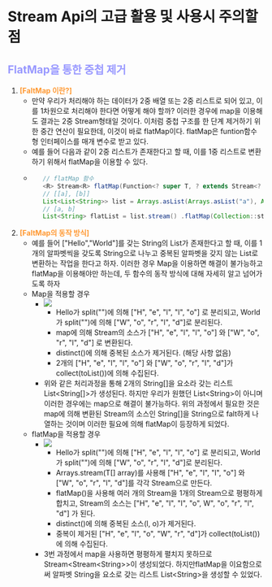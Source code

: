 # Stream Api의 고급 활용 및 사용시 주의할 점
## __<span style="color:#9999ff">FlatMap을 통한 중첩 제거</span>__
1. __<span style="color:#ff9933">[FaltMap 이란?]</span>__
   - 만약 우리가 처리해야 하는 데이터가 2중 배열 또는 2중 리스트로 되어 있고, 이를 1차원으로 처리해야 한다면 어떻게 해야 할까? 이러한 경우에 map을 이용해도 결과는 2중 Stream형태일 것이다. 이처럼 중첩 구조를 한 단계 제거하기 위한 중간 연산이 필요한데, 이것이 바로 flatMap이다. flatMap은 funtion함수형 인터페이스를 매개 변수로 받고 있다.
   - 예를 들어 다음과 같이 2중 리스트가 존재한다고 할 때, 이를 1중 리스트로 변환하기 위해서 flatMap을 이용할 수 있다.
   - ``` java
        // flatMap 함수 
        <R> Stream<R> flatMap(Function<? super T, ? extends Stream<? extends R>> mapper); 
        // [[a], [b]] 
        List<List<String>> list = Arrays.asList(Arrays.asList("a"), Arrays.asList("b"));
        // [a, b] 
        List<String> flatList = list.stream() .flatMap(Collection::stream) .collect(Collectors.toList());
2. __<span style="color:#ff9933">[FaltMap의 동작 방식]</span>__
   - 예를 들어 ["Hello","World"]를 갖는 String의 List가 존재한다고 할 때, 이를 1개의 알파벳씩을 갖도록 String으로 나누고 중복된 알파벳을 갖지 않는 List로 변환하는 작업을 한다고 하자. 이러한 경우 Map을 이용하면 해결이 불가능하고 flatMap을 이용해야만 하는데, 두 함수의 동작 방식에 대해 자세히 알고 넘어가도록 하자
   - Map을 적용할 경우
     - ![](https://img1.daumcdn.net/thumb/R1280x0/?scode=mtistory2&fname=https%3A%2F%2Fblog.kakaocdn.net%2Fdn%2FcWBsve%2FbtqUuMPcQhG%2FEKVs0ZmVB5IwhETi4nN3g1%2Fimg.jpg)
       - Hello가 split("")에 의해 ["H", "e", "l", "l", "o"] 로 분리되고, World가 split("")에 의해 ["W", "o", "r", "l", "d"]로 분리된다.
       - map에 의해 Stream의 소스가 ["H", "e", "l", "l", "o"] 와 ["W", "o", "r", "l", "d"] 로 변환된다.
       - distinct()에 의해 중복된 소스가 제거된다. (해당 사항 없음)
       - 2개의  ["H", "e", "l", "l", "o"] 와 ["W", "o", "r", "l", "d"]가 collect(toList())에 의해 수집된다.
     - 위와 같은 처리과정을 통해 2개의 String[]을 요소라 갖는 리스트List<String[]>가 생성된다. 하지만 우리가 원했던 List\<String>이 아니며 이러한 경우에는 map으로 해결이 불가능하다. 위의 과정에서 필요한 것은 map에 의해 변환된 Stream의 소스인 String[]을 String으로 falt하게 나열하는 것이며 이러한 필요에 의해 flatMap이 등장하게 되었다.
   - flatMap을 적용할 경우
     - ![](https://img1.daumcdn.net/thumb/R1280x0/?scode=mtistory2&fname=https%3A%2F%2Fblog.kakaocdn.net%2Fdn%2FmmDug%2FbtqUwzaL8Zu%2FAd2HK6e1S2B6pfXMNM8WeK%2Fimg.jpg)
       - Hello가 split("")에 의해 ["H", "e", "l", "l", "o"] 로 분리되고, World가 split("")에 의해 ["W", "o", "r", "l", "d"]로 분리된다.
       - Arrays.stream(T[] array)를 사용해 ["H", "e", "l", "l", "o"] 와 ["W", "o", "r", "l", "d"]를 각각 Stream<String>으로 만든다.
       - flatMap()을 사용해 여러 개의 Stream<String>을 1개의 Stream<String>으로 평평하게 합치고, Stream의 소스는 ["H", "e", "l", "l", "o", W", "o", "r", "l", "d"] 가 된다.
       - distinct()에 의해 중복된 소스(l, o)가 제거된다.
       - 중복이 제거된 ["H", "e", "l", "o", "W", "r", "d"]가 collect(toList())에 의해 수집된다.
     - 3번 과정에서 map을 사용하면 평평하게 펼치지 못하므로 Stream<Stream\<String>>이 생성되었다. 하지만flatMap을 이요함으로써 알파벳 String을 요소로 갖는 리스트 List\<String>을 생성할 수 있었다.
